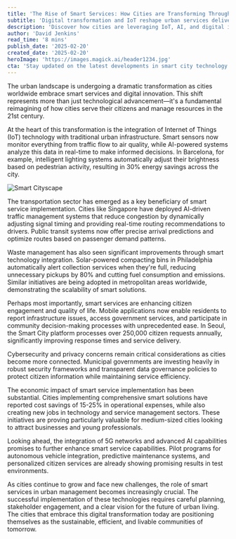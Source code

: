 ```yaml
---
title: 'The Rise of Smart Services: How Cities are Transforming Through Digital Innovation'
subtitle: 'Digital transformation and IoT reshape urban services delivery'
description: 'Discover how cities are leveraging IoT, AI, and digital innovation to transform urban services and improve quality of life. From smart traffic management to automated waste collection, learn how digital transformation is reshaping our urban future.'
author: 'David Jenkins'
read_time: '8 mins'
publish_date: '2025-02-20'
created_date: '2025-02-20'
heroImage: 'https://images.magick.ai/header1234.jpg'
cta: 'Stay updated on the latest developments in smart city technology and digital transformation. Follow us on LinkedIn for exclusive insights and expert analysis on the future of urban innovation.'
---
```


The urban landscape is undergoing a dramatic transformation as cities worldwide embrace smart services and digital innovation. This shift represents more than just technological advancement—it's a fundamental reimagining of how cities serve their citizens and manage resources in the 21st century.

At the heart of this transformation is the integration of Internet of Things (IoT) technology with traditional urban infrastructure. Smart sensors now monitor everything from traffic flow to air quality, while AI-powered systems analyze this data in real-time to make informed decisions. In Barcelona, for example, intelligent lighting systems automatically adjust their brightness based on pedestrian activity, resulting in 30% energy savings across the city.

![Smart Cityscape](https://images.magick.ai/inline1234.jpg)

The transportation sector has emerged as a key beneficiary of smart service implementation. Cities like Singapore have deployed AI-driven traffic management systems that reduce congestion by dynamically adjusting signal timing and providing real-time routing recommendations to drivers. Public transit systems now offer precise arrival predictions and optimize routes based on passenger demand patterns.

Waste management has also seen significant improvements through smart technology integration. Solar-powered compacting bins in Philadelphia automatically alert collection services when they're full, reducing unnecessary pickups by 80% and cutting fuel consumption and emissions. Similar initiatives are being adopted in metropolitan areas worldwide, demonstrating the scalability of smart solutions.

Perhaps most importantly, smart services are enhancing citizen engagement and quality of life. Mobile applications now enable residents to report infrastructure issues, access government services, and participate in community decision-making processes with unprecedented ease. In Seoul, the Smart City platform processes over 250,000 citizen requests annually, significantly improving response times and service delivery.

Cybersecurity and privacy concerns remain critical considerations as cities become more connected. Municipal governments are investing heavily in robust security frameworks and transparent data governance policies to protect citizen information while maintaining service efficiency.

The economic impact of smart service implementation has been substantial. Cities implementing comprehensive smart solutions have reported cost savings of 15-25% in operational expenses, while also creating new jobs in technology and service management sectors. These initiatives are proving particularly valuable for medium-sized cities looking to attract businesses and young professionals.

Looking ahead, the integration of 5G networks and advanced AI capabilities promises to further enhance smart service capabilities. Pilot programs for autonomous vehicle integration, predictive maintenance systems, and personalized citizen services are already showing promising results in test environments.

As cities continue to grow and face new challenges, the role of smart services in urban management becomes increasingly crucial. The successful implementation of these technologies requires careful planning, stakeholder engagement, and a clear vision for the future of urban living. The cities that embrace this digital transformation today are positioning themselves as the sustainable, efficient, and livable communities of tomorrow.